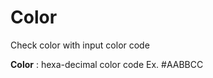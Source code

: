 
Color
===================
Check color with input color code

**Color**
: hexa-decimal color code Ex. #AABBCC